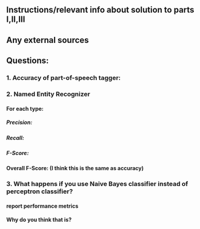 ## Instructions/relevant info about solution to parts I,II,III

## Any external sources

## Questions:

### 1. Accuracy of part-of-speech tagger:

### 2. Named Entity Recognizer

#### For each type:

##### Precision:

##### Recall:

##### F-Score:

#### Overall F-Score: (I think this is the same as accuracy)

### 3. What happens if you use Naive Bayes classifier instead of perceptron classifier?

#### report performance metrics

#### Why do you think that is?
